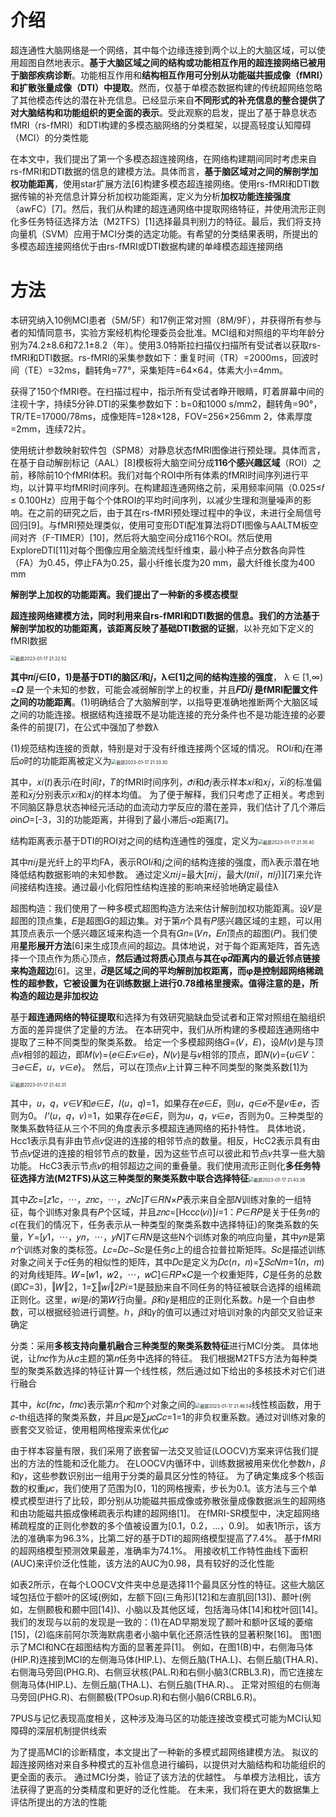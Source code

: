 # 介绍

超连通性大脑网络是一个网络，其中每个边缘连接到两个以上的大脑区域，可以使用超图自然地表示。**基于大脑区域之间的结构或功能相互作用的超连接网络已被用于脑部疾病诊断**。功能相互作用和**结构相互作用可分别从功能磁共振成像（fMRI）和扩散张量成像（DTI）中提取**。然而，仅基于单模态数据构建的传统超网络忽略了其他模态传达的潜在补充信息。已经显示来自**不同形式的补充信息的整合提供了对大脑结构和功能组织的更全面的表示**。受此观察的启发，提出了基于静息状态fMRI（rs-fMRI）和DTI构建的多模态脑网络的分类框架，以提高轻度认知障碍（MCI）的分类性能





在本文中，我们提出了第一个多模态超连接网络，在网络构建期间同时考虑来自rs-fMRI和DTI数据的信息的建模方法。具体而言，**基于脑区域对之间的解剖学加权功能距离**，使用star扩展方法[6]构建多模态超连接网络。使用rs-fMRI和DTI数据传输的补充信息计算分析加权功能距离，定义为分析**加权功能连接强度**（awFC）[7]。然后，我们从构建的超连通网络中提取网络特征，并使用流形正则化多任务特征选择方法（M2TFS）[1]选择最具判别力的特征。最后，我们将支持向量机（SVM）应用于MCI分类的选定功能。有希望的分类结果表明，所提出的多模态超连接网络优于由rs-fMRI或DTI数据构建的单峰模态超连接网络





# 方法

本研究纳入10例MCI患者（5M/5F）和17例正常对照（8M/9F），并获得所有参与者的知情同意书，实验方案经机构伦理委员会批准。MCI组和对照组的平均年龄分别为74.2±8.6和72.1±8.2（年）。使用3.0特斯拉扫描仪扫描所有受试者以获取rs-fMRI和DTI数据。rs-fMRI的采集参数如下：重复时间（TR）=2000ms，回波时间（TE）=32ms，翻转角=77°，采集矩阵=64×64，体素大小=4mm。

获得了150个fMRI卷。在扫描过程中，指示所有受试者睁开眼睛，盯着屏幕中间的注视十字，持续5分钟.DTI的采集参数如下：b=0和1000 s/mm2，翻转角=90°，TR/TE=17000/78ms，成像矩阵=128×128，FOV=256×256mm 2，体素厚度=2mm，连续72片。



使用统计参数映射软件包（SPM8）对静息状态fMRI图像进行预处理。具体而言，在基于自动解剖标记（AAL）[8]模板将大脑空间分成**116个感兴趣区域**（ROI）之前，移除前10个fMRI体积。我们对每个ROI中所有体素的fMRI时间序列进行平均，以计算平均fMRI时间序列。在构建超连通网络之前，采用频率间隔（0.025≤𝑓 ≤ 0.100Hz）应用于每个个体ROI的平均时间序列，以减少生理和测量噪声的影响。在之前的研究之后，由于其在rs-fMRI预处理过程中的争议，未进行全局信号回归[9]。与fMRI预处理类似，使用可变形DTI配准算法将DTI图像与AALTM板空间对齐（F-TIMER）[10]，然后将大脑空间分成116个ROI。然后使用ExploreDTI[11]对每个图像应用全脑流线型纤维束，最小种子点分数各向异性（FA）为0.45，停止FA为0.25，最小纤维长度为20 mm，最大纤维长度为400 mm





**解剖学上加权的功能距离。我们提出了一种新的多模态模型**

**超连接网络建模方法，同时利用来自rs-fMRI和DTI数据的信息。我们的方法基于解剖学加权的功能距离，该距离反映了基础DTI数据的证据**，以补充如下定义的fMRI数据



<img src="../images/截屏2023-01-17 21.22.52.png" alt="截屏2023-01-17 21.22.52" style="zoom:50%;" />

**其中𝜋𝑖𝑗∈[0，1)是基于DTI的脑区𝑖和𝑗，λ∈[1]之间的结构连接的强度**， λ ∈ [1,∞) =𝜴 是一个未知的参数，可能会减弱解剖学上的权重，并且**𝐹𝐷𝑖𝑗 是fMRI配置文件之间的功能距离**。(1)明确结合了大脑解剖学，以指导更准确地推断两个大脑区域之间的功能连接。根据结构连接既不是功能连接的充分条件也不是功能连接的必要条件的前提[7]，在公式中强加了参数λ

(1)规范结构连接的贡献，特别是对于没有纤维连接两个区域的情况。
ROI𝑖和𝑗在滞后𝑜时的功能距离被定义为<img src="../images/截屏2023-01-17 21.33.30.png" alt="截屏2023-01-17 21.33.30" style="zoom:50%;" />

其中，𝑥𝑖(𝑡)表示𝑖在时间𝑡，𝑇的fMRI时间序列，𝜎̂𝑖和𝜎̂𝑗表示样本𝑥𝑖和𝑥𝑗，𝑥̅𝑖的标准偏差和𝑥̅𝑗分别表示𝑥𝑖和𝑥𝑗的样本均值。
为了便于解释，我们只考虑了正相关。考虑到不同脑区静息状态神经元活动的血流动力学反应的潜在差异，我们估计了几个滞后𝑜in𝑂=[-3，3]的功能距离，并得到了最小滞后-𝑜距离[7]。

结构距离表示基于DTI的ROI对之间的结构连通性的强度，定义为<img src="../images/截屏2023-01-17 21.35.40.png" alt="截屏2023-01-17 21.35.40" style="zoom:50%;" />

其中𝜋𝑖𝑗是光纤上的平均FA，表示ROI𝑖和𝑗之间的结构连接的强度，而λ表示潜在地降低结构数据影响的未知参数。
通过定义𝜋𝑖𝑗=最大[𝜋𝑖𝑗，最大𝑙(𝜋𝑖𝑙，𝜋𝑙𝑗)][7]来允许间接结构连接。通过最小化假阳性结构连接的影响来经验地确定最佳λ





超图构造：我们使用了一种多模式超图构造方法来估计解剖加权功能距离。设𝑉是超图的顶点集，𝐸是超图𝐺的超边集。对于第𝑛个具有𝑃感兴趣区域的主题，可以用其顶点表示一个感兴趣区域来构造一个具有𝐺𝑛=(𝑉𝑛，𝐸𝑛顶点的超图(𝑃)。我们使用**星形展开方法**[6]来生成顶点间的超边。具体地说，对于每个距离矩阵，首先选择一个顶点作为质心顶点，**然后通过将质心顶点与其在φ𝑑̅距离内的最近邻点链接来构造超边**[6]。这里，**𝑑̅是区域之间的平均解剖加权距离，而φ是控制超网络稀疏性的超参数，它被设置为在训练数据上进行0.78维格里搜索。值得注意的是，所构造的超边是非加权边**



基于**超连通网络的特征提取**和选择为有效研究脑缺血受试者和正常对照组在脑组织方面的差异提供了定量的方法。
在本研究中，我们从所构建的多模超连通网络中提取了三种不同类型的聚类系数。
给定一个多模超网络𝐺=(𝑉，𝐸)，设𝑀(𝑣)是与顶点𝑣相邻的超边，即𝑀(𝑣)={𝑒∈𝐸:𝑣∈𝑒}，𝑁(𝑣)是与𝑣相邻的顶点，即𝑁(𝑣)={𝑢∈𝑉：∃𝑒∈𝐸，𝑢，𝑣∈𝑒}。
然后，可以在顶点𝑣上计算三种不同类型的聚类系数[1]为

<img src="../images/截屏2023-01-17 21.42.31.png" alt="截屏2023-01-17 21.42.31" style="zoom:50%;" />

其中，𝑢，𝑞，𝑣∈𝑉和𝑒∈𝐸，𝐼(𝑢，𝑞)=1，如果存在𝑒∈𝐸，则𝑢，𝑞∈𝑒不是𝑣∉𝑒，否则为0。
𝐼‘(𝑢，𝑞，𝑣)=1，如果存在𝑒∈𝐸，则为𝑢，𝑞，𝑣∈𝑒，否则为0。三种类型的聚集系数特征从三个不同的角度表示多模超连通网络的拓扑特性。
具体地说，Hcc1表示具有非由节点𝑣促进的连接的相邻节点的数量。相反，HcC2表示具有由节点𝑣促进的连接的相邻节点的数量，因为这些节点可以彼此和节点𝑣共享一些大脑功能。
HcC3表示节点𝑣的相邻超边之间的重叠量。我们使用流形正则化**多任务特征选择方法(M2TFS)从这三种类型的聚类系数中联合选择特征**<img src="../images/截屏2023-01-17 21.43.26.png" alt="截屏2023-01-17 21.43.26" style="zoom:50%;" />

其中𝑍𝑐=[𝑧1𝑐，⋯，𝑧𝑛𝑐，⋯，𝑧𝑁𝑐]𝑇∈𝑅𝑁×𝑃表示来自全部𝑁训练对象的一组特征，每个训练对象具有𝑃个区域，并且𝑧𝑛𝑐=[Hcc𝑐(𝑣𝑖)]𝑖=1：𝑃∈𝑅𝑃是关于任务𝑛的𝑐(在我们的情况下，任务表示从一种类型的聚类系数中选择特征)的聚类系数的矢量，𝑌=[𝑦1，⋯，𝑦𝑛，⋯，𝑦𝑁]𝑇∈𝑅𝑁是这些N个训练对象的响应向量，其中𝑦𝑛是第𝑛个训练对象的类标签。𝐿𝑐=𝐷𝑐−𝑆𝑐是任务𝑐上的组合拉普拉斯矩阵。𝑆𝑐是描述训练对象之间关于𝑐任务的相似性的矩阵，其中𝐷𝑐是定义为𝐷𝑐(𝑛，𝑛)=∑𝑆𝑐𝑁𝑚=1(𝑛，𝑚)的对角线矩阵。𝑊=[𝑤1，𝑤2，⋯，𝑤𝐶]∈𝑅𝑃×𝐶是一个权重矩阵，𝐶是任务的总数(即𝐶=3)，‖𝑊‖2，1=∑‖𝑤𝑖‖2𝑃𝑖=1是鼓励来自不同任务的特征被联合选择的组稀疏正则化。这里，𝑤𝑖是𝑖的第𝑊行向量。𝛽和𝛾是相应的正则化系数。ℎ是一个自由参数，可以根据经验进行调整。ℎ，𝛽和𝛾的值可以通过对培训对象的内部交叉验证来确定



分类：采用**多核支持向量机融合三种类型的聚类系数特征**进行MCI分类。
具体地说，让𝑓𝑛𝑐作为从𝑐主题的第𝑛任务中选择的特征。
我们根据M2TFS方法为每种类型的聚类系数选择的特征计算一个线性核，然后通过如下给出的多核技术对它们进行融合

其中，𝑘𝑐(𝑓𝑛𝑐，𝑓𝑚𝑐)表示第𝑛个和𝑚个对象之间的<img src="../images/截屏2023-01-17 21.46.54.png" alt="截屏2023-01-17 21.46.54" style="zoom:50%;" />线性核函数，用于𝑐-th组选择的聚类系数，并且𝜇𝑐是∑𝜇𝑐𝐶𝑐=1=1的非负权重系数。通过对训练对象的嵌套交叉验证，使用粗网格搜索来优化𝜇𝑐



由于样本容量有限，我们采用了嵌套留一法交叉验证(LOOCV)方案来评估我们提出的方法的性能和泛化能力。
在LOOCV内循环中，训练数据被用来优化参数ℎ，𝛽和𝛾，这些参数识别出一组用于分类的最具区分性的特征。
为了确定集成多个核函数的权重𝜇𝑐，我们使用了范围为[0，1]的网格搜索，步长为0.1。该方法与三个单模式模型进行了比较，即分别从功能磁共振成像或弥散张量成像数据派生的超网络和由功能磁共振成像稀疏表示构建的超网络[1]。
在fMRI-SR模型中，决定超网络稀疏程度的正则化参数的多个值被设置为[0.1，0.2，...，0.9]。
如表1所示，该方法的准确率为96.3%，比第二好的基于DTI的超网络模型提高了7.4%。
基于fMRI的超网络模型预测效果最差，准确率为74.1%。
用接收机工作特性曲线下面积(AUC)来评价泛化性能，该方法的AUC为0.98，具有较好的泛化性能

如表2所示，在每个LOOCV文件夹中总是选择11个最具区分性的特征。这些大脑区域包括位于额叶的区域(例如，左额下回(三角形)[12]和左直肌回[13])、颞叶(例如，左侧颞极和颞中回[14])、小脑以及其他区域，包括海马体[14]和枕叶回[14]。
我们的发现与以前的发现是一致的：(1)在AD早期发现了颞叶和额叶区域的萎缩[15]，(2)临床前阿尔茨海默病患者小脑中氧化还原活性铁的显著积聚[16]。
图1图示了MCI和NC在超图结构方面的显著差异[1]。
例如，在图1(B)中，右侧海马体(HIP.R)连接到MCI的左侧海马体(HIP.L)、左侧丘脑(THA.L)、右侧丘脑(THA.R)、右侧海马旁回(PHG.R)、右侧豆状核(PAL.R)和右侧小脑3(CRBL3.R)，而它连接左侧海马体(HIP.L)、左侧丘脑(THA.L)、右侧丘脑(THA.R)、。
正常对照组的右侧海马旁回(PHG.R)、右侧颞极(TPOsup.R)和右侧小脑6(CRBL6.R)。

7PUS与记忆表现高度相关，这种涉及海马区的功能连接改变模式可能为MCI认知障碍的深层机制提供线索



为了提高MCI的诊断精度，本文提出了一种新的多模式超网络建模方法。
拟议的超连接网络对来自多种模式的互补信息进行编码，以提供对大脑结构和功能组织的更全面的表示。
通过MCI分类，验证了该方法的优越性。
与单模方法相比，该方法获得了更高的分类精度和更好的泛化性能。
在未来，我们将在更大的数据集上评估所提出的方法的性能